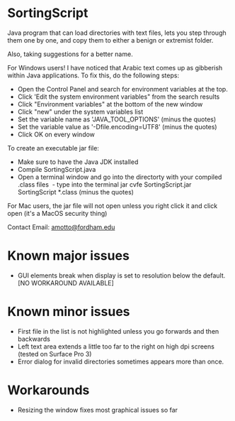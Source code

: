 # SortingScript
Java program that can load directories with text files, lets you step through them one by one, and copy them to either a benign or extremist folder.

Also, taking suggestions for a better name.

For Windows users! I have noticed that Arabic text comes up as gibberish within Java applications. To fix this, do the following steps:

  - Open the Control Panel and search for environment variables at the top. 
  - Click 'Edit the system environment variables" from the search results
  - Click "Environment variables" at the bottom of the new window
  - Click "new" under the system variables list
  - Set the variable name as 'JAVA_TOOL_OPTIONS' (minus the quotes)
  - Set the variable value as '-Dfile.encoding=UTF8'  (minus the quotes)
  - Click OK on every window
  
  To create an executable jar file:
  - Make sure to have the Java JDK installed
  - Compile SortingScript.java
  - Open a terminal window and go into the directorty with your compiled .class files
  - type into the terminal jar cvfe SortingScript.jar SortingScript \*.class (minus the quotes)
  
  For Mac users, the jar file will not open unless you right click it and click open (it's a MacOS security thing)
  

Contact Email: amotto@fordham.edu

# Known major issues
- GUI elements break when display is set to resolution below the default. [NO WORKAROUND AVAILABLE]

# Known minor issues
- First file in the list is not highlighted unless you go forwards and then backwards
- Left text area extends a little too far to the right on high dpi screens (tested on Surface Pro 3)
- Error dialog for invalid directories sometimes appears more than once.

# Workarounds
- Resizing the window fixes most graphical issues so far


